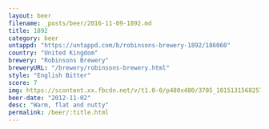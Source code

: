 ```yaml
---
layout: beer
filename: _posts/beer/2016-11-09-1892.md
title: 1892
category: beer
untappd: "https://untappd.com/b/robinsons-brewery-1892/186060"
country: "United Kingdom"
brewery: "Robinsons Brewery"
breweryURL: "/brewery/robinsons-brewery.html"
style: "English Bitter"
score: 7
img: https://scontent.xx.fbcdn.net/v/t1.0-0/p480x480/3705_10151315682573745_1414196769_n.jpg?_nc_cat=103&oh=46baef06b08f82e4466d68653cc3f40a&oe=5C4B891E
beer-date: "2012-11-02"
desc: "Warm, flat and nutty"
permalink: /beer/:title.html
---
```

